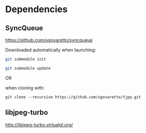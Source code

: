 Dependencies
============

SyncQueue
---------
https://github.com/ugovaretto/syncqueue

Downloaded automatically when launching:

```sh
git submodule init

git submodule update
```

OR

when cloning with:

`git clone --recursive https://github.com/ugovaretto/tjpp.git`

libjpeg-turbo
-------------

http://libjpeg-turbo.virtualgl.org/
